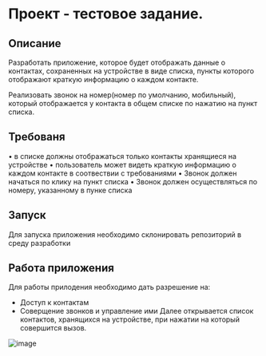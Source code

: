 # Проект - тестовое задание.
## Описание
Разработать приложение, которое будет отображать данные о контактах, сохраненных на устройстве в виде списка, пункты которого отображают краткую информацию о каждом контакте.

Реализовать звонок на номер(номер по умолчанию, мобильный), который отображается у контакта в общем списке по нажатию на пункт списка.
## Требованя
• в списке должны отображаться только контакты хранящиеся на устройстве
• пользователь может видеть краткую информацию о каждом контакте в соотвествии с требованиями
• Звонок должен начаться по клику на пункт списка
• Звонок должен осуществляться по номеру, указанному в пунке списка

## Запуск
Для запуска приложения необходимо склонировать репозиторий в среду разработки

## Работа приложения
Для работы прилодения необходимо дать разрешение на:
 - Доступ к контактам
 - Соверщение звонков и управление ими
Далее открывается список контактов, хранящихся на устройстве, при нажатии на который совершится вызов.

![image](https://github.com/user-attachments/assets/4db111b1-4c3a-4d4f-bb17-52b8476e7232)
